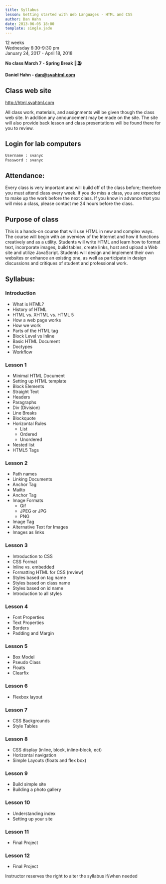 ```yaml
---
title: Syllabus
lesson: Getting started with Web Languages - HTML and CSS
author: Dan Hahn
date: 2013-06-05 18:00
template: single.jade
---
```



12 weeks<br/>
Wednesday 6:30-9:30 pm<br/>
January 24, 2017 - April 18, 2018

**No class March 7 - Spring Break 🌴🏖️**

**Daniel Hahn - dan@svahtml.com**

## Class web site
http://html.svahtml.com

All class work, materials, and assignments will be given though the class web site.  In addition any announcement may be made on the site. The site will also provide back lesson and class presentations will be found there for you to review.

## Login for lab computers
```html
Username : svanyc
Password : svanyc
```
## Attendance:
Every class is very important and will build off of the class before; therefore you must attend class every week. If you do miss a class, you are expected to make up the work before the next class. If you know in advance that you will miss a class, please contact me 24 hours before the class.

## Purpose of class
This is a hands-on course that will use HTML in new and complex ways. The course will begin with an overview of the Internet and how it functions creatively and as a utility. Students will write HTML and learn how to format text, incorporate images, build tables, create links, host and upload a Web site and utilize JavaScript. Students will design and implement their own websites or enhance an existing one, as well as participate in design discussions and critiques of student and professional work.

## Syllabus:

### Introduction

* What is HTML?
* History of HTML
* HTML vs. XHTML vs. HTML 5
* How a web page works
* How we work
* Parts of the HTML tag
* Block Level vs Inline
* Basic HTML Document
* Doctypes
* Workflow

### Lesson 1

* Minimal HTML Document
* Setting up HTML template
* Block Elements
* Straight Text
* Headers
* Paragraphs
* Div (Division)
* Line Breaks
* Blockquote
* Horizontal Rules
    * List
    * Ordered
    * Unordered
* Nested list
* HTML5 Tags

### Lesson 2

* Path names
* Linking Documents
* Anchor Tag
* Mailto
* Anchor Tag
* Image Formats
  - Gif
  - JPEG or JPG
  - PNG
* Image Tag
* Alternative Text for Images
* Images as links

### Lesson 3

* Introduction to CSS
* CSS Format
* Inline vs. embedded
* Formatting HTML for CSS (review)
* Styles based on tag name
* Styles based on class name
* Styles based on id name
* Introduction to all styles

### Lesson 4

* Font Properties
* Text Properties
* Borders
* Padding and Margin

### Lesson 5

* Box Model
* Pseudo Class
* Floats
* Clearfix

### Lesson 6

* Flexbox layout

### Lesson 7

* CSS Backgrounds
* Style Tables

### Lesson 8

* CSS display (inline, block, inline-block, ect)
* Horizontal navigation
* Simple Layouts (floats and flex box)

### Lesson 9

* Build simple site
* Building a photo gallery

### Lesson 10

* Understanding index
* Setting up your site

### Lesson 11

* Final Project

### Lesson 12

* Final Project

Instructor reserves the right to alter the syllabus if/when needed
